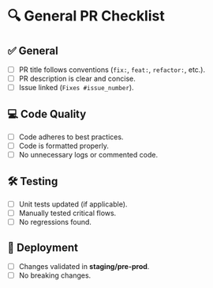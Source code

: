 # 🔍 General PR Checklist

## ✅ General
- [ ] PR title follows conventions (`fix:`, `feat:`, `refactor:`, etc.).
- [ ] PR description is clear and concise.
- [ ] Issue linked (`Fixes #issue_number`).

## 💻 Code Quality
- [ ] Code adheres to best practices.
- [ ] Code is formatted properly.
- [ ] No unnecessary logs or commented code.

## 🛠️ Testing
- [ ] Unit tests updated (if applicable).
- [ ] Manually tested critical flows.
- [ ] No regressions found.

## 🚀 Deployment
- [ ] Changes validated in **staging/pre-prod**.
- [ ] No breaking changes.
